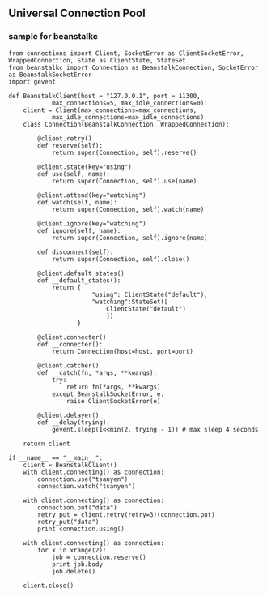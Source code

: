 ## Universal Connection Pool

### sample for beanstalkc

    from connections import Client, SocketError as ClientSocketError, WrappedConnection, State as ClientState, StateSet
    from beanstalkc import Connection as BeanstalkConnection, SocketError as BeanstalkSocketError
    import gevent

    def BeanstalkClient(host = "127.0.0.1", port = 11300,
                max_connections=5, max_idle_connections=0):
        client = Client(max_connections=max_connections,
                max_idle_connections=max_idle_connections)
        class Connection(BeanstalkConnection, WrappedConnection):

            @client.retry()
            def reserve(self):
                return super(Connection, self).reserve()

            @client.state(key="using")
            def use(self, name):
                return super(Connection, self).use(name)

            @client.attend(key="watching")
            def watch(self, name):
                return super(Connection, self).watch(name)

            @client.ignore(key="watching")
            def ignore(self, name):
                return super(Connection, self).ignore(name)

            def disconnect(self):
                return super(Connection, self).close()

            @client.default_states()
            def __default_states():
                return {
                           "using": ClientState("default"),
                           "watching":StateSet([
                               ClientState("default")
                               ])
                       }

            @client.connecter()
            def __connecter():
                return Connection(host=host, port=port)

            @client.catcher()
            def __catch(fn, *args, **kwargs):
                try:
                    return fn(*args, **kwargs)
                except BeanstalkSocketError, e:
                    raise ClientSocketError(e)

            @client.delayer()
            def __delay(trying):
                gevent.sleep(1<<min(2, trying - 1)) # max sleep 4 seconds

        return client

    if __name__ == "__main__":
        client = BeanstalkClient()
        with client.connecting() as connection:
            connection.use("tsanyen")
            connection.watch("tsanyen")

        with client.connecting() as connection:
            connection.put("data")
            retry_put = client.retry(retry=3)(connection.put)
            retry_put("data")
            print connection.using()

        with client.connecting() as connection:
            for x in xrange(2):
                job = connection.reserve()
                print job.body
                job.delete()

        client.close()
